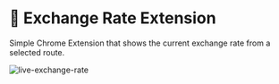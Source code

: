 # 💱 Exchange Rate Extension

Simple Chrome Extension that shows the current exchange rate from a selected route.

![live-exchange-rate](https://user-images.githubusercontent.com/1948377/55483601-cecc1680-561e-11e9-98f6-f5cc3e3b6394.png)
